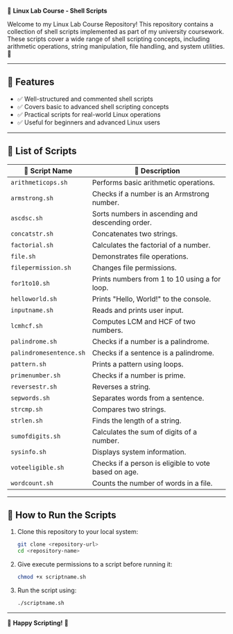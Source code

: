 🚀 **Linux Lab Course - Shell Scripts**

Welcome to my Linux Lab Course Repository! This repository contains a collection of shell scripts implemented as part of my university coursework. These scripts cover a wide range of shell scripting concepts, including arithmetic operations, string manipulation, file handling, and system utilities. 🌟

---

## 📌 Features
- ✅ Well-structured and commented shell scripts
- ✅ Covers basic to advanced shell scripting concepts
- ✅ Practical scripts for real-world Linux operations
- ✅ Useful for beginners and advanced Linux users

---

## 📜 List of Scripts

|     🔹 Script Name       |                   📄 Description                    |
|--------------------------|------------------------------------------------------|
| `arithmeticops.sh`       | Performs basic arithmetic operations.                |
| `armstrong.sh`           | Checks if a number is an Armstrong number.           |
| `ascdsc.sh`              | Sorts numbers in ascending and descending order.     |
| `concatstr.sh`           | Concatenates two strings.                            |
| `factorial.sh`           | Calculates the factorial of a number.                |
| `file.sh`                | Demonstrates file operations.                        |
| `filepermission.sh`      | Changes file permissions.                            |
| `for1to10.sh`            | Prints numbers from 1 to 10 using a for loop.        |
| `helloworld.sh`          | Prints "Hello, World!" to the console.               |
| `inputname.sh`           | Reads and prints user input.                         |
| `lcmhcf.sh`              | Computes LCM and HCF of two numbers.                 |
| `palindrome.sh`          | Checks if a number is a palindrome.                  |
| `palindromesentence.sh`  | Checks if a sentence is a palindrome.                |
| `pattern.sh`             | Prints a pattern using loops.                        |
| `primenumber.sh`         | Checks if a number is prime.                         |
| `reversestr.sh`          | Reverses a string.                                   |
| `sepwords.sh`            | Separates words from a sentence.                     |
| `strcmp.sh`              | Compares two strings.                                |
| `strlen.sh`              | Finds the length of a string.                        |
| `sumofdigits.sh`         | Calculates the sum of digits of a number.            |
| `sysinfo.sh`             | Displays system information.                         |
| `voteeligible.sh`        | Checks if a person is eligible to vote based on age. |
| `wordcount.sh`           | Counts the number of words in a file.                |

---

## 🚀 How to Run the Scripts

1. Clone this repository to your local system:
   ```sh
   git clone <repository-url>
   cd <repository-name>
   ```

2. Give execute permissions to a script before running it:
   ```sh
   chmod +x scriptname.sh
   ```

3. Run the script using:
   ```sh
   ./scriptname.sh
   ```

---

🎯 **Happy Scripting!** 🎯

